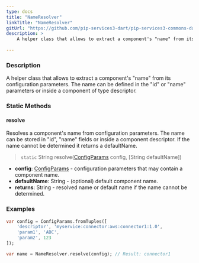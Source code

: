 ```yaml
---
type: docs
title: "NameResolver"
linkTitle: "NameResolver"
gitUrl: "https://github.com/pip-services3-dart/pip-services3-commons-dart"
description: > 
    A helper class that allows to extract a component's "name" from its configuration parameters.
    
---
```

### Description
A helper class that allows to extract a component's "name" from its configuration parameters.
The name can be defined in the "id" or "name" parameters or inside a component of type descriptor.

### Static Methods

#### resolve
Resolves a component's name from configuration parameters.
The name can be stored in "id", "name" fields or inside a component descriptor.
If the name cannot be determined it returns a defaultName.

> `static` String resolve([ConfigParams](../config_params) config, [String defaultName])

- **config**: [ConfigParams](../config_params) - configuration parameters that may contain a component name.
- **defaultName**: String - (optional) default component name.
- **returns**: String - resolved name or default name if the name cannot be determined.

### Examples

```dart
var config = ConfigParams.fromTuples([
    'descriptor', 'myservice:connector:aws:connector1:1.0',
    'param1', 'ABC',
    'param2', 123
]);

var name = NameResolver.resolve(config); // Result: connector1
```
